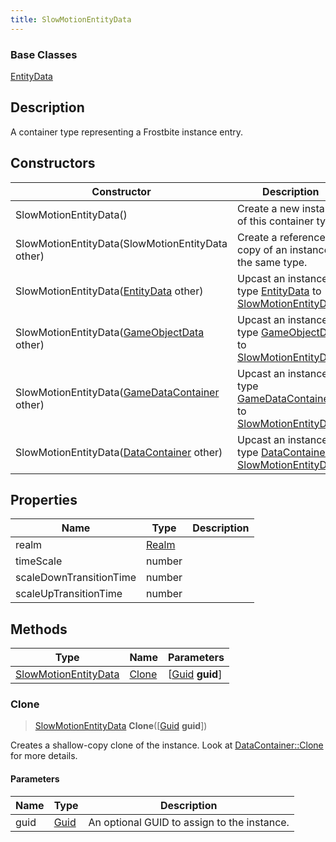 ```yaml
---
title: SlowMotionEntityData
---
```

### Base Classes

[EntityData](/vext/ref/fb/entitydata/)

## Description

A container type representing a Frostbite instance entry.

## Constructors

| Constructor                                                                     | Description                                                                                                                     |
| ------------------------------------------------------------------------------- | ------------------------------------------------------------------------------------------------------------------------------- |
| SlowMotionEntityData()                                                          | Create a new instance of this container type.                                                                                   |
| SlowMotionEntityData(SlowMotionEntityData other)                                | Create a reference copy of an instance of the same type.                                                                        |
| SlowMotionEntityData([EntityData](/vext/ref/fb/entitydata/) other)                            | Upcast an instance of type [EntityData](/vext/ref/fb/entitydata/) to [SlowMotionEntityData](/vext/ref/fb/slowmotionentitydata/).                            |
| SlowMotionEntityData([GameObjectData](/vext/ref/fb/gameobjectdata/) other)                    | Upcast an instance of type [GameObjectData](/vext/ref/fb/gameobjectdata/) to [SlowMotionEntityData](/vext/ref/fb/slowmotionentitydata/).                    |
| SlowMotionEntityData([GameDataContainer](/vext/ref/fb/gamedatacontainer/) other)              | Upcast an instance of type [GameDataContainer](/vext/ref/fb/gamedatacontainer/) to [SlowMotionEntityData](/vext/ref/fb/slowmotionentitydata/).              |
| SlowMotionEntityData([DataContainer](/vext/ref/shared/class/datacontainer) other) | Upcast an instance of type [DataContainer](/vext/ref/shared/class/datacontainer) to [SlowMotionEntityData](/vext/ref/fb/slowmotionentitydata/). |

## Properties

| Name                    | Type           | Description |
| ----------------------- | -------------- | ----------- |
| realm                   | [Realm](/vext/ref/fb/realm/) |             |
| timeScale               | number         |             |
| scaleDownTransitionTime | number         |             |
| scaleUpTransitionTime   | number         |             |

## Methods

| Type                                         | Name            | Parameters                                     |
| -------------------------------------------- | --------------- | ---------------------------------------------- |
| [SlowMotionEntityData](/vext/ref/fb/slowmotionentitydata/) | [Clone](#clone) | \[[Guid](/vext/ref/shared/class/guid) **guid**\] |

### Clone

> [SlowMotionEntityData](/vext/ref/fb/slowmotionentitydata/) **Clone**(\[[Guid](/vext/ref/shared/class/guid) **guid**\])

Creates a shallow-copy clone of the instance. Look at [DataContainer::Clone](/vext/ref/shared/class/datacontainer#clone) for more details.

#### Parameters

| Name | Type         | Description                                 |
| ---- | ------------ | ------------------------------------------- |
| guid | [Guid](/vext/ref/shared/class/guid/) | An optional GUID to assign to the instance. |
